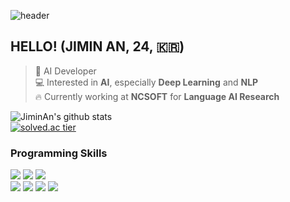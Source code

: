 ![header](https://capsule-render.vercel.app/api?type=slice&color=gradient&text=%20JiminAn%20%20&height=200&fontSize=100)
## HELLO! (JIMIN AN, 24, 🇰🇷)
> :running: AI Developer<br>
> 💻 Interested in **AI**, especially **Deep Learning** and **NLP**<br>
> 🔥 Currently working at **NCSOFT** for **Language AI Research**


![JiminAn's github stats](https://github-readme-stats.vercel.app/api?username=JiminAn&show_icons=true&theme=dracula)  
[![solved.ac tier](http://mazassumnida.wtf/api/v2/generate_badge?boj=als398)](https://solved.ac/als398)

### Programming Skills
<img src="https://img.shields.io/badge/python-fluent-blue"/></a>
<img src="https://img.shields.io/badge/c++-fluent-blue"/></a>
<img src="https://img.shields.io/badge/c-fluent-blue"/></a><br>
<img src="https://img.shields.io/badge/java-advanced-green"/>
<img src="https://img.shields.io/badge/tensorflow-advanced-green"/>
<img src="https://img.shields.io/badge/pytorch-advanced-green"/>
<img src="https://img.shields.io/badge/keras-advanced-green"/>


 
